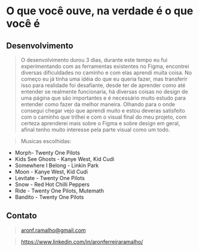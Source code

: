 # O que você ouve, na verdade é o que você é

## Desenvolvimento

  > O desenvolvimento durou 3 dias, durante este tempo eu fui experimentando com as ferramentas existentes no Figma, encontrei diversas dificuldades no caminho e com elas aprendi muita coisa. No começo eu já tinha uma idéia do que eu queria fazer, mas transferir isso para realidade foi desafiante, desde ter de aprender como até entender se realmente funcionaria, há diversas coisas no design de uma página que são importantes e é necessário muito estudo para entender como fazer da melhor maneira.
  Olhando para o onde consegui chegar vejo que aprendi muito e estou deveras satisfeito com o caminho que trilhei e com o visual final do meu projeto, com certeza aprenderei mais sobre o Figma e sobre design em geral, afinal tenho muito interesse pela parte visual como um todo.

  > Musicas escolhidas:
  - Morph- Twenty One Pilots
  - Kids See Ghosts - Kanye West, Kid Cudi
  - Somewhere I Belong - Linkin Park
  - Moon - Kanye West, Kid Cudi
  - Levitate - Twenty One Pilots
  - Snow - Red Hot Chilli Peppers
  - Ride - Twenty One Pilots, Mutemath
  - Bandito - Twenty One Pilots

## Contato
> aronf.ramalho@gmail.com

>  https://www.linkedin.com/in/aronferreiraramalho/
